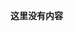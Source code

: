 
<script>
	document.body.parentElement.lang = "zh-cn";
	//在head添加string
	document.head.innerHTML += `
	<title>wbw121124's blog</title>
	<link rel="stylesheet" href="/vs2015.css">
	<link rel="stylesheet" href="/katex/katex.min.css">
	<style>
		@keyframes spin {
			0% {
				transform: rotate(0deg);
			opacity: 1;
			}
			100% {
				transform: rotate(360deg);
				opacity: 0.8;
			}
		}
		.loader-overlay {
			position: fixed;
			top: 0;
			left: 0;
			width: 100%;
			height: 100%;
			background: rgba(255, 255, 255, 0.8);
			display: flex;
			justify-content: center;
			align-items: center;
			z-index: 9999;
			transition: opacity 0.5s ease;
		}
		.loader {
			width: 10em;
			height: 10em;
			border-radius: 50%;
			background: conic-gradient(rgb(10, 182, 212) 0% 20%, rgba(0, 0, 0, 0) 20%);
			animation: spin 1s linear infinite;
			box-shadow: 0 0 20px rgba(0, 0, 0, 0.1);
		}
		a.navbar-brand {
			white-space: normal;
			text-align: center;
			word-break: break-all;
		}
		a {
			color: #0077cc;
		}
		.btn-primary {
			color: #fff;
			background-color: #1b6ec2;
			border-color: #1861ac;
		}
		.nav-pills .nav-link.active,
		.nav-pills .show>.nav-link {
			color: #fff;
			background-color: #1b6ec2;
			border-color: #1861ac;
		}
		.border-top {
			border-top: 1px solid #e5e5e5;
		}
		.border-bottom {
		border-bottom: 1px solid #e5e5e5;
		}
		.box-shadow {
			box-shadow: 0 .25rem .75rem rgba(0, 0, 0, .05);
		}
		button.accept-policy {
			font-size: 1rem;
			line-height: inherit;
		}
		.footer {
			position: absolute;
			bottom: 0;
			width: 100%;
			white-space: nowrap;
			line-height: 60px;
		}
		img {
			max-width: 100%;
		}
		/* for block of numbers */
		.hljs-ln-numbers {
			-webkit-touch-callout: none;
			-webkit-user-select: none;
			-khtml-user-select: none;
			-moz-user-select: none;
			-ms-user-select: none;
			user-select: none;
			text-align: center;
			color: #aaa;
			border-right: 1px solid #aaa;
			vertical-align: top;
			/*padding-right: 10px !important;*/
			padding-right: 0.5em !important;
			/* your custom style here */
			/*margin: auto;*/
		}
		/* for block of code */
		.hljs-ln-code {
			/*padding-left: 10px;*/
			padding-left: 0.5em !important;
		}
		.hljs-prt {
			background-color: #2b2b2b;
			border-radius: 1em;
			box-shadow: 0 10px 30px 0px rgb(0 0 0 / 40%);
		}
	/*codecopy*/
		.codecopy-btn {
			z-index: 1;
			position: absolute;
			transition: all 0.5s;
			top: 10px;
			right: 10px;
			width: 90px;
			height: 2em;
			margin: 0;
			border-radius: 5px;
			background-color: rgba(221, 221, 221, .1);
			color: #999;
			text-align: center;
			font-weight: 700;
			font-size: 14px;
			border: 1px solid #2f2f2f00;
		}
		.codecopy-btn:hover {
			background-color: rgba(221, 221, 221, .2);
			/*top: 9px;*/
		}
		.hljs.language-html::before,
		.hljs.language-xml::before {
				content: "HTML/XML"
		}
		.hljs.language-javascript::before {
			content: "JavaScript"
		}
		.hljs.language-c::before {
			content: "C"
		}
		.hljs.language-cpp::before {
			content: "C++"
		}
		.hljs.language-java::before {
			content: "Java"
		}
		.hljs.language-asp::before {
			content: "ASP"
		}
		.hljs.language-actionscript::before {
			content: "ActionScript/Flash/Flex"
		}
		.hljs.language-bash::before {
			content: "Bash"
		}
		.hljs.language-css::before {
			content: "CSS"
		}
		.hljs.language-asp::before {
			content: "ASP"
		}
		.hljs.language-cs::before,
		.hljs.language-csharp::before {
			content: "C#"
		}
		.hljs.language-d::before {
			content: "D"
		}
		.hljs.language-golang::before,
		.hljs.language-go::before {
			content: "Go"
		}
		.hljs.language-json::before {
			content: "JSON"
		}
		.hljs.language-lua::before {
			content: "Lua"
		}
		.hljs.language-less::before {
			content: "LESS"
		}
		.hljs.language-md::before,
		.hljs.language-markdown::before,
		.hljs.language-mkdown::before,
		.hljs.language-mkd::before {
			content: "Markdown"
		}
		.hljs.language-mm::before,
		.hljs.language-objc::before,
		.hljs.language-obj-c::before,
		.hljs.language-objective-c::before {
			content: "Objective-C"
		}
		.hljs.language-php::before {
			content: "PHP"
		}

		.hljs.language-perl::before,
		.hljs.language-pl::before,
		.hljs.language-pm::before {
			content: "Perl"
		}

		.hljs.language-python::before,
		.hljs.language-py::before,
		.hljs.language-gyp::before,
		.hljs.language-ipython::before {
			content: "Python"
		}
		.hljs.language-r::before {
		content: "R"
		}
		.hljs.language-ruby::before,
		.hljs.language-rb::before,
		.hljs.language-gemspec::before,
		.hljs.language-podspec::before,
		.hljs.language-thor::before,
		.hljs.language-irb::before {
			content: "Ruby"
		}
		.hljs.language-sql::before {
			content: "SQL"
		}
		.hljs.language-sh::before,
		.hljs.language-shell::before,
		.hljs.language-Session::before,
		.hljs.language-shellsession::before,
		.hljs.language-console::before {
			content: "Shell"
		}
		.hljs.language-swift::before {
			content: "Swift"
		}
		.hljs.language-vb::before {
			content: "VB/VBScript"
		}
		.hljs.language-yaml::before {
			content: "YAML"
		}
		.hljs {
			border-radius: 1em;
			position: relative;
			display: block;
			overflow-x: hidden;
			color: #999;
			padding-top: 30px !important;
			box-shadow: 0 10px 30px 0px rgb(0 0 0 / 40%)
		}
		.hljs::before {
			content: "";
			position: absolute;
			left: 15px;
			top: 10px;
			overflow: visible;
			width: 12px;
			height: 12px;
			border-radius: 16px;
			box-shadow: 20px 0 #fdbc40, 40px 0 #35cd4b;
			-webkit-box-shadow: 20px 0 #fdbc40, 40px 0 #35cd4b;
			background-color: #fc625d;
			white-space: nowrap;
			text-indent: 75px;
			font-size: 16px;
			line-height: 12px;
			font-weight: 700;
		}
		html {
			font-size: 14px;
		}
		@media (min-width: 768px) {
			html {
				font-size: 16px;
			}
		}
		.btn:focus,
		.btn:active:focus,
		.btn-link.nav-link:focus,
		.form-control:focus,
		.form-check-input:focus {
		box-shadow: 0 0 0 0.1rem white, 0 0 0 0.25rem #258cfb;
		}
		html {
			position: relative;
			min-height: 100%;
		}
		body {
			margin-bottom: 60px;
		}
		@media (max-height: 300px) {
			header {
				position: initial !important;
			}
		}
		main a,
		footer a,
		.a a {
			--background-primary: #1a1a1a;
			--text-bright: #fff;
			--bg-sub-accent-55: rgba(13, 185, 215, .55);
			/*text-shadow: -1px -1px 2px var(--background-primary), -1px 1px 2px var(--background-primary), 1px -1px 2px var(--background-primary), 1px 1px 2px var(--background-primary);
	-webkit-text-fill-color: var(--text-bright);*/
			background-position: 0 100%;
			background-repeat: repeat-x;
			background-size: 5px 5px;
			text-decoration: none;
			transition: all .35s ease;
			background-image: linear-gradient(to bottom, var(--bg-sub-accent-55) 0%, var(--bg-sub-accent-55) 100%);
		}
		main a:hover,
		footer a:hover,
		.a a:hover {
			color: white;
			background-size: 5px 50px;
		}
		pre code {
			tab-size: 4;
			/*新宋体*/
			font-family: "新宋体", "Courier New", Courier, monospace;
		}
		body {
			margin: 0 0 60px 0;
		}
		main {
			background: #fffa;
			margin: 2em 1em;
			border: 1px solid #0000;
			box-shadow: 0 5px 1em 0 rgba(0, 0, 0, .1);
			padding: 8px;
		}
		header ul li a {
			color: black;
			text-decoration: none;
		}
		header {
			box-shadow: 0 5px 1em 0 rgba(0, 0, 0, .1);
		}
		/*ul.fy.pagination {
			display: inline-block;
			padding: 0;
			margin: 0;
		}
		
		ul.fy.pagination li {display: inline;}
		
		ul.fy.pagination li a {
			color: black;
			float: left;
			padding: 8px 16px;
			text-decoration: none;
		}
		
		ul.fy.pagination li a.active {
			background-color: #79c0ff;
			color: white;
		}
		
		ul.fy.pagination li a:hover:not(.active) {background-color: #ddd;}
		
		#comments-1 nth-child(2) {
			display: none;
		}
		#comments-1 nth-child(1) {
			display: none;
		}*/
		body {
			counter-reset: section-h1 section-h2 section-h3 section-h4 section-h5 section-h6;
		}
		@media (min-height: 350px) {
			h1 {
				counter-increment: section-h1;
			}
			h1:hover::after {
				content: "h1:" counter(section-h1);
				color: lightgray;
				display: inline;
			}
			h2 {
				counter-increment: section-h2;
			}
			h2:hover::after {
				content: "h2:" counter(section-h2);
				color: lightgray;
				display: inline;
			}
			h3 {
				counter-increment: section-h3;
			}
			h3:hover::after {
				content: "h3:" counter(section-h3);
				color: lightgray;
				display: inline;
			}
			h4 {
				counter-increment: section-h4;
			}
			h4:hover::after {
				content: "h4:" counter(section-h4);
				color: lightgray;
				display: inline;
			}
			h5 {
				counter-increment: section-h5;
			}
			h5:hover::after {
				content: "h5:" counter(section-h5);
				color: lightgray;
				display: inline;
			}
			h6 {
				content: "h6:" counter(section-h6);
			}
			h6:hover::after {
				content: "h6:" counter(section-h6);
				color: lightgray;
				display: inline;
			}
		}
	</style>
	<style id="comments-style">
		#comments-1 {
			display: none;
		}
		#comments-2 {
			display: block;
		}
	</style>`;
</script>
<script src="/katex/katex.min.js"></script>
<script src="/katex/contrib/auto-render.min.js"></script>
<script defer type="module">
	import { marked } from '../marked.js';
	if (true)
	{
		renderMathInElement(document.body, {
			delimiters: [
				{ left: '$$', right: '$$', display: true },
				{ left: '$', right: '$', display: false },
			],
		});
		function fun() {
			// 获取所有的 <pre><code>...</code></pre> 元素
			var preElements = document.querySelectorAll('pre code');
			// 遍历这些元素
			preElements.forEach(function (codeElement) {
				// 创建复制按钮
				var button = document.createElement('button');
				button.textContent = '复制';
				button.classList.add('codecopy-btn'); // 添加类以便样式化
				// 将按钮添加到 code 元素的父元素（即 pre 元素）中
				var div = document.createElement('div');
				div.style = "width:100%;position: relative;";
				div.appendChild(button);
				codeElement.before(div);
				codeElement.parentElement.classList.add("hljs-prt");
				let x = codeElement;
				// 使用 Clipboard.js 初始化复制功能
				let clipboard = new ClipboardJS(button, {
					text: function (trigger) {
						// 返回要复制的文本
						return x.innerText.replace(/\n\n/g, "\n");
					}
				});
				clipboard.on('success', function (e) {
					console.log('复制成功！', e);
					// 可以在这里修改按钮的文本或样式来表示成功
					e.clearSelection(); // 清除选区
					e.trigger.textContent = '复制成功';
					setTimeout(() => {
						e.trigger.textContent = '复制';
					}, 500);
				});
				clipboard.on('error', function (e) {
					console.error('复制失败！', e);
					// 可以在这里处理错误
					e.trigger.textContent = '复制失败';
					setTimeout(() => {
						e.trigger.textContent = '复制';
					}, 500);
				});
			});
		}
		fun();
		window.myloader.hide();
	}
	// 初始加载检测
	document.addEventListener('DOMContentLoaded', () => {
		// 基础DOM加载完成
		fadeOutLoader();
		// 检测动态DOM更新
		const observer = new MutationObserver((mutations) => {
			if (document.querySelector('[data-loading]')) {
				showLoader();
			} else {
				fadeOutLoader();
			}
		});
		observer.observe(document.body, {
			childList: true,
			subtree: true,
			attributes: true
		});
	});
	function showLoader() {
		const loader = document.getElementById('loader');
		loader.style.display = 'flex';
		loader.style.opacity = '1';
	}
	function fadeOutLoader() {
		const loader = document.getElementById('loader');
		loader.style.opacity = '0';
		setTimeout(() => {
			loader.style.display = 'none';
		}, 500);
	}
	showLoader();
	window.myloader = { show: showLoader, hide: fadeOutLoader };
</script>

**这里没有内容**